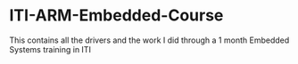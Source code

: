 # ITI-ARM-Embedded-Course
This contains all the drivers and the work I did through a 1 month Embedded Systems training in ITI
